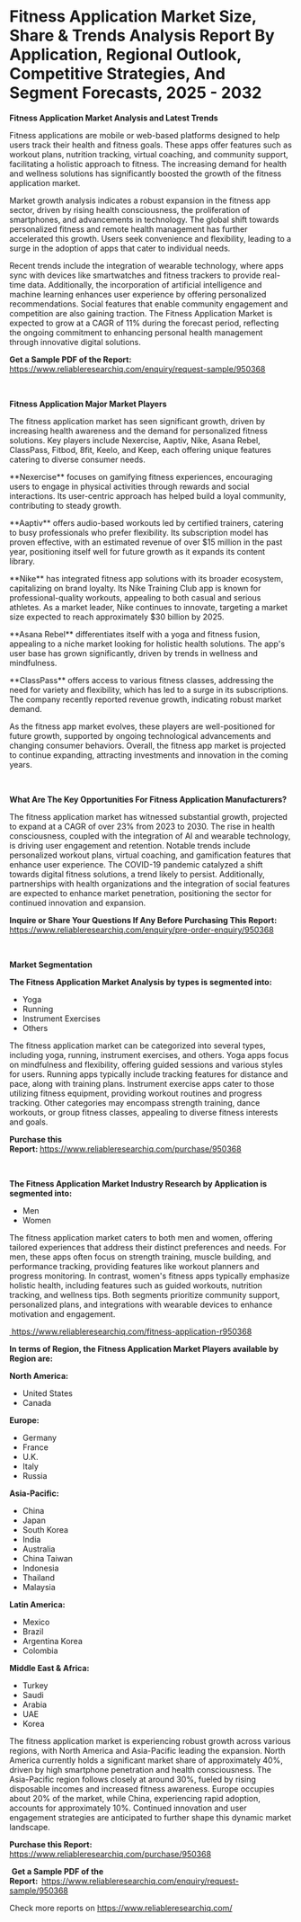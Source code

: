<p><h1>Fitness Application Market Size, Share & Trends Analysis Report By Application, Regional Outlook, Competitive Strategies, And Segment Forecasts, 2025 - 2032</h1></p><p><strong>Fitness Application Market Analysis and Latest Trends</strong></p>
<p><p>Fitness applications are mobile or web-based platforms designed to help users track their health and fitness goals. These apps offer features such as workout plans, nutrition tracking, virtual coaching, and community support, facilitating a holistic approach to fitness. The increasing demand for health and wellness solutions has significantly boosted the growth of the fitness application market.</p><p>Market growth analysis indicates a robust expansion in the fitness app sector, driven by rising health consciousness, the proliferation of smartphones, and advancements in technology. The global shift towards personalized fitness and remote health management has further accelerated this growth. Users seek convenience and flexibility, leading to a surge in the adoption of apps that cater to individual needs.</p><p>Recent trends include the integration of wearable technology, where apps sync with devices like smartwatches and fitness trackers to provide real-time data. Additionally, the incorporation of artificial intelligence and machine learning enhances user experience by offering personalized recommendations. Social features that enable community engagement and competition are also gaining traction. The Fitness Application Market is expected to grow at a CAGR of 11% during the forecast period, reflecting the ongoing commitment to enhancing personal health management through innovative digital solutions.</p></p>
<p><strong>Get a Sample PDF of the Report:&nbsp;</strong> <a href="https://www.reliableresearchiq.com/enquiry/request-sample/950368?utm_campaign=2593&utm_medium=2&utm_source=Github&utm_content=ia&utm_term=05032025&utm_id=fitness-application">https://www.reliableresearchiq.com/enquiry/request-sample/950368</a></p>
<p>&nbsp;</p>
<p><strong>Fitness Application Major Market Players</strong></p>
<p><p>The fitness application market has seen significant growth, driven by increasing health awareness and the demand for personalized fitness solutions. Key players include Nexercise, Aaptiv, Nike, Asana Rebel, ClassPass, Fitbod, 8fit, Keelo, and Keep, each offering unique features catering to diverse consumer needs.</p><p>**Nexercise** focuses on gamifying fitness experiences, encouraging users to engage in physical activities through rewards and social interactions. Its user-centric approach has helped build a loyal community, contributing to steady growth.</p><p>**Aaptiv** offers audio-based workouts led by certified trainers, catering to busy professionals who prefer flexibility. Its subscription model has proven effective, with an estimated revenue of over $15 million in the past year, positioning itself well for future growth as it expands its content library.</p><p>**Nike** has integrated fitness app solutions with its broader ecosystem, capitalizing on brand loyalty. Its Nike Training Club app is known for professional-quality workouts, appealing to both casual and serious athletes. As a market leader, Nike continues to innovate, targeting a market size expected to reach approximately $30 billion by 2025.</p><p>**Asana Rebel** differentiates itself with a yoga and fitness fusion, appealing to a niche market looking for holistic health solutions. The app's user base has grown significantly, driven by trends in wellness and mindfulness.</p><p>**ClassPass** offers access to various fitness classes, addressing the need for variety and flexibility, which has led to a surge in its subscriptions. The company recently reported revenue growth, indicating robust market demand.</p><p>As the fitness app market evolves, these players are well-positioned for future growth, supported by ongoing technological advancements and changing consumer behaviors. Overall, the fitness app market is projected to continue expanding, attracting investments and innovation in the coming years.</p></p>
<p>&nbsp;</p>
<p><strong>What Are The Key Opportunities For Fitness Application Manufacturers?</strong></p>
<p><p>The fitness application market has witnessed substantial growth, projected to expand at a CAGR of over 23% from 2023 to 2030. The rise in health consciousness, coupled with the integration of AI and wearable technology, is driving user engagement and retention. Notable trends include personalized workout plans, virtual coaching, and gamification features that enhance user experience. The COVID-19 pandemic catalyzed a shift towards digital fitness solutions, a trend likely to persist. Additionally, partnerships with health organizations and the integration of social features are expected to enhance market penetration, positioning the sector for continued innovation and expansion.</p></p>
<p><strong>Inquire or Share Your Questions If Any Before Purchasing This Report:</strong> <a href="https://www.reliableresearchiq.com/enquiry/pre-order-enquiry/950368?utm_campaign=2593&utm_medium=2&utm_source=Github&utm_content=ia&utm_term=05032025&utm_id=fitness-application">https://www.reliableresearchiq.com/enquiry/pre-order-enquiry/950368</a></p>
<p>&nbsp;</p>
<p><strong>Market Segmentation</strong></p>
<p><strong>The Fitness Application Market Analysis by types is segmented into:</strong></p>
<p><ul><li>Yoga</li><li>Running</li><li>Instrument Exercises</li><li>Others</li></ul></p>
<p><p>The fitness application market can be categorized into several types, including yoga, running, instrument exercises, and others. Yoga apps focus on mindfulness and flexibility, offering guided sessions and various styles for users. Running apps typically include tracking features for distance and pace, along with training plans. Instrument exercise apps cater to those utilizing fitness equipment, providing workout routines and progress tracking. Other categories may encompass strength training, dance workouts, or group fitness classes, appealing to diverse fitness interests and goals.</p></p>
<p><strong>Purchase this Report:&nbsp;</strong><a href="https://www.reliableresearchiq.com/purchase/950368?utm_campaign=2593&utm_medium=2&utm_source=Github&utm_content=ia&utm_term=05032025&utm_id=fitness-application">https://www.reliableresearchiq.com/purchase/950368</a></p>
<p>&nbsp;</p>
<p><strong>The Fitness Application Market Industry Research by Application is segmented into:</strong></p>
<p><ul><li>Men</li><li>Women</li></ul></p>
<p><p>The fitness application market caters to both men and women, offering tailored experiences that address their distinct preferences and needs. For men, these apps often focus on strength training, muscle building, and performance tracking, providing features like workout planners and progress monitoring. In contrast, women's fitness apps typically emphasize holistic health, including features such as guided workouts, nutrition tracking, and wellness tips. Both segments prioritize community support, personalized plans, and integrations with wearable devices to enhance motivation and engagement.</p></p>
<p><a href="https://www.reliableresearchiq.com/fitness-application-r950368?utm_campaign=2593&utm_medium=2&utm_source=Github&utm_content=ia&utm_term=05032025&utm_id=fitness-application">&nbsp;https://www.reliableresearchiq.com/fitness-application-r950368</a></p>
<p><strong>In terms of Region, the Fitness Application Market Players available by Region are:</strong></p>
<p>
    <p> <strong> North America: </strong>
        <ul>
            <li>United States</li>
            <li>Canada</li>
        </ul>
        </p> 
    <p> <strong> Europe: </strong>
        <ul>
            <li>Germany</li>
            <li>France</li>
            <li>U.K.</li>
            <li>Italy</li>
            <li>Russia</li>
        </ul>
        </p> 
    <p> <strong> Asia-Pacific: </strong>
        <ul>
            <li>China</li>
            <li>Japan</li>
            <li>South Korea</li>
            <li>India</li>
            <li>Australia</li>
            <li>China Taiwan</li>
            <li>Indonesia</li>
            <li>Thailand</li>
            <li>Malaysia</li>
        </ul>
        </p> 
    <p> <strong> Latin America: </strong>
        <ul>
            <li>Mexico</li>
            <li>Brazil</li>
            <li>Argentina Korea</li>
            <li>Colombia</li>
        </ul>
        </p> 
    <p> <strong> Middle East & Africa: </strong>
        <ul>
            <li>Turkey</li>
            <li>Saudi</li>
            <li>Arabia</li>
            <li>UAE</li>
            <li>Korea</li>
        </ul>
    </p>
    </p>
<p><p>The fitness application market is experiencing robust growth across various regions, with North America and Asia-Pacific leading the expansion. North America currently holds a significant market share of approximately 40%, driven by high smartphone penetration and health consciousness. The Asia-Pacific region follows closely at around 30%, fueled by rising disposable incomes and increased fitness awareness. Europe occupies about 20% of the market, while China, experiencing rapid adoption, accounts for approximately 10%. Continued innovation and user engagement strategies are anticipated to further shape this dynamic market landscape.</p></p>
<p><strong>Purchase this Report: </strong><a href="https://www.reliableresearchiq.com/purchase/950368?utm_campaign=2593&utm_medium=2&utm_source=Github&utm_content=ia&utm_term=05032025&utm_id=fitness-application">https://www.reliableresearchiq.com/purchase/950368</a></p>
<p>&nbsp;<strong>Get a Sample PDF of the Report:&nbsp;&nbsp;</strong><a href="https://www.reliableresearchiq.com/enquiry/request-sample/950368?utm_campaign=2593&utm_medium=2&utm_source=Github&utm_content=ia&utm_term=05032025&utm_id=fitness-application">https://www.reliableresearchiq.com/enquiry/request-sample/950368</a></p>
<p><strong></strong></p>
<p>Check more reports on <a href="https://www.reliableresearchiq.com/?utm_campaign=2593&utm_medium=2&utm_source=Github&utm_content=ia&utm_term=05032025&utm_id=fitness-application">https://www.reliableresearchiq.com/</a></p>